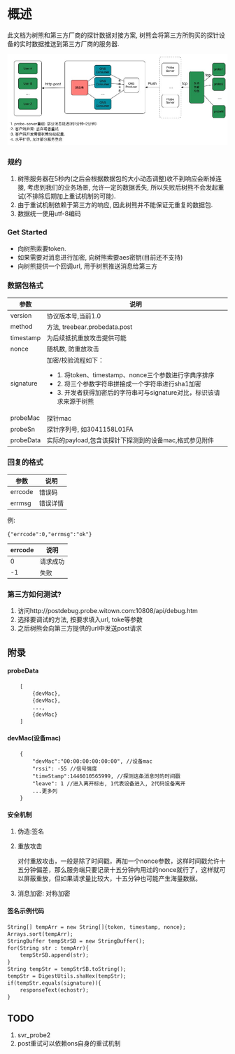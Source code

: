 # 概述
此文档为树熊和第三方厂商的探针数据对接方案, 树熊会将第三方所购买的探针设备的实时数据推送到第三方厂商的服务器.

![image](img/probe-message-post.jpg) 


### 规约
1. 树熊服务器在5秒内(之后会根据数据包的大小动态调整)收不到响应会断掉连接, 考虑到我们的业务场景, 允许一定的数据丢失, 所以失败后树熊不会发起重试(不排除后期加上重试机制的可能).
2. 由于重试机制依赖于第三方的响应, 因此树熊并不能保证无重复的数据包.
3. 数据统一使用utf-8编码

### Get Started
* 向树熊索要token.
* 如果需要对消息进行加密, 向树熊索要aes密钥(目前还不支持)
* 向树熊提供一个回调url, 用于树熊推送消息给第三方

### 数据包格式
|参数|说明|
|---|----|
|version|协议版本号,当前1.0|
|method|方法, treebear.probedata.post|
|timestamp| 为后续抵抗重放攻击提供可能|
|nonce| 随机数, 防重放攻击|
|signature|加密/校验流程如下：<ul><li>1. 将token、timestamp、nonce三个参数进行字典序排序</li><li>2. 将三个参数字符串拼接成一个字符串进行sha1加密</li><li>3. 开发者获得加密后的字符串可与signature对比，标识该请求来源于树熊</li></ul>|
|probeMac|探针mac|
|probeSn|探针序列号, 如3041158L01FA|
|probeData|实际的payload,包含该探针下探测到的设备mac,格式参见附件|

### 回复的格式
|参数|说明|
|---|---|
|errcode|错误码|
|errmsg|错误详情|

例:
```
{"errcode":0,"errmsg":"ok"}
```

|errcode|说明|
|-------|------|
|0|请求成功|
|-1|失败|



### 第三方如何测试?

1. 访问http://postdebug.probe.witown.com:10808/api/debug.htm
2. 选择要调试的方法, 按要求填入url, toke等参数
3. 之后树熊会向第三方提供的url中发送post请求
	

## 附录
#### probeData

```
	[
		{devMac},
		{devMac},
		...,
		{devMac}
	]
```

#### devMac(设备mac)


``` 
	{
		"devMac":"00:00:00:00:00:00", //设备mac
		"rssi": -55 //信号强度
		"timeStamp":1446010565999, //探测这条消息时的时间戳
		"leave": 1 //进入离开标志, 1代表设备进入, 2代码设备离开
		...更多列
	}
```

#### 安全机制
1. 伪造:签名
2. 重放攻击
    
    对付重放攻击，一般是除了时间戳，再加一个nonce参数，这样时间戳允许十五分钟偏差，那么服务端只要记录十五分钟内用过的nonce就行了，这样就可以屏蔽重放，但如果请求量比较大，十五分钟也可能产生海量数据。
3. 消息加密: 对称加密


#### 签名示例代码
	String[] tempArr = new String[]{token, timestamp, nonce};
	Arrays.sort(tempArr);
	StringBuffer tempStrSB = new StringBuffer();
    for(String str : tempArr){
    	tempStrSB.append(str);
    }
    String tempStr = tempStrSB.toString();
    tempStr = DigestUtils.shaHex(tempStr);
    if(tempStr.equals(signature)){
        responseText(echostr);
    }
    

## TODO
1. svr_probe2
2. post重试可以依赖ons自身的重试机制
